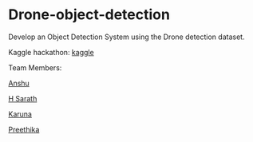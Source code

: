 # Drone-object-detection

Develop an Object Detection System using the Drone detection dataset.

Kaggle hackathon: [kaggle](https://www.kaggle.com/competitions/samplepesu)

Team Members:

[Anshu](https://github.com/anshu3602)

[H Sarath](https://github.com/sarathsundarh)

[Karuna](https://github.com/karunakc)

[Preethika](https://github.com/preethika-ajay)

